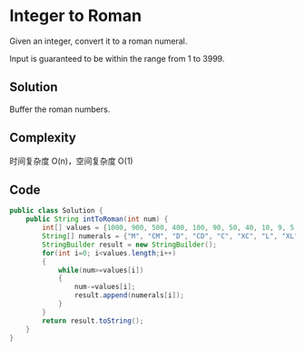 # Integer to Roman

Given an integer, convert it to a roman numeral.

Input is guaranteed to be within the range from 1 to 3999.

## Solution

Buffer the roman numbers.

## Complexity

时间复杂度 O(n)，空间复杂度 O(1)

## Code

```java
public class Solution {
    public String intToRoman(int num) {
        int[] values = {1000, 900, 500, 400, 100, 90, 50, 40, 10, 9, 5, 4, 1 };  
        String[] numerals = {"M", "CM", "D", "CD", "C", "XC", "L", "XL", "X", "IX", "V", "IV", "I" }; 
        StringBuilder result = new StringBuilder();
        for(int i=0; i<values.length;i++)
        {
            while(num>=values[i])
            {
                num-=values[i];
                result.append(numerals[i]);
            }
        }
        return result.toString();
    }
}
```

